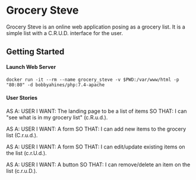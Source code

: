 # Grocery Steve

Grocery Steve is an online web application posing as a grocery list. It is a 
simple list with a C.R.U.D. interface for the user. 

## Getting Started

#### Launch Web Server

```
docker run -it --rm --name grocery_steve -v $PWD:/var/www/html -p "80:80" -d bobbyahines/php:7.4-apache
```

#### User Stories

AS A:    USER
I WANT:  The landing page to be a list of items
SO THAT: I can "see what is in my grocery list" (c.R.u.d.).

AS A:    USER
I WANT:  A form
SO THAT: I can add new items to the grocery list (C.r.u.d.).

AS A:    USER
I WANT:  A form
SO THAT: I can edit/update existing items on the list (c.r.U.d.).

AS A:    USER
I WANT:  A button
SO THAT: I can remove/delete an item on the list (c.r.u.D.).

